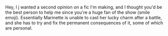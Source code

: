 Hey, I j wanted a second opinion on a fic I'm making, and I thought you'd be the best person to help me since you're a huge fan of the show (smile emoji). Essentially Marinette is unable to cast her lucky charm after a battle, and she has to try and fix the permanent consequences of it, some of which are personal.